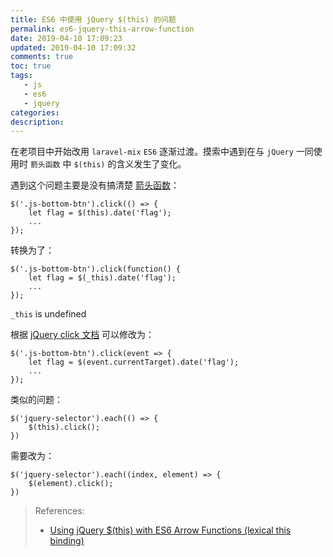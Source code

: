 ```yaml
---
title: ES6 中使用 jQuery $(this) 的问题
permalink: es6-jquery-this-arrow-function
date: 2019-04-10 17:09:23
updated: 2019-04-10 17:09:32
comments: true
toc: true
tags:
   - js
   - es6
   - jquery
categories:
description:
---
```


在老项目中开始改用 `laravel-mix` `ES6` 逐渐过渡。摸索中遇到在与 `jQuery` 一同使用时 `箭头函数` 中 `$(this)` 的含义发生了变化。

<!-- more -->

遇到这个问题主要是没有搞清楚 [箭头函数](https://developer.mozilla.org/zh-CN/docs/Web/JavaScript/Reference/Functions/Arrow_functions)：

```
$('.js-bottom-btn').click(() => {
    let flag = $(this).date('flag');
    ...
});
```

转换为了：

```
$('.js-bottom-btn').click(function() {
    let flag = $(_this).date('flag');
    ...
});
```

`_this` is undefined

根据 [jQuery click 文档](https://api.jquery.com/click/) 可以修改为：

```
$('.js-bottom-btn').click(event => {
    let flag = $(event.currentTarget).date('flag');
    ...
});
```

类似的问题：

```
$('jquery-selector').each(() => {
    $(this).click();
})
```

需要改为：

```
$('jquery-selector').each((index, element) => {
    $(element).click();
})
```

> References:
>
> - [Using jQuery \$(this) with ES6 Arrow Functions (lexical this binding)](https://stackoverflow.com/questions/27670401/using-jquery-this-with-es6-arrow-functions-lexical-this-binding)
